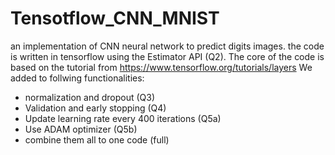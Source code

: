 # Tensotflow_CNN_MNIST
an implementation of CNN neural network to predict digits images.
the code is written in tensorflow using the Estimator API (Q2).
The core of the code is based on the tutorial from https://www.tensorflow.org/tutorials/layers
We added to follwing functionalities:
- normalization and dropout (Q3)
- Validation and early stopping (Q4)
- Update learning rate every 400 iterations (Q5a)
- Use ADAM optimizer (Q5b)
- combine them all to one code (full)
